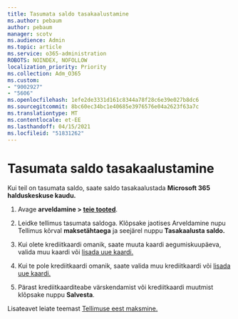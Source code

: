 ```yaml
---
title: Tasumata saldo tasakaalustamine
ms.author: pebaum
author: pebaum
manager: scotv
ms.audience: Admin
ms.topic: article
ms.service: o365-administration
ROBOTS: NOINDEX, NOFOLLOW
localization_priority: Priority
ms.collection: Adm_O365
ms.custom:
- "9002927"
- "5606"
ms.openlocfilehash: 1efe2de3331d161c8344a78f28c6e39e027b8dc6
ms.sourcegitcommit: 8bc60ec34bc1e40685e3976576e04a2623f63a7c
ms.translationtype: MT
ms.contentlocale: et-EE
ms.lasthandoff: 04/15/2021
ms.locfileid: "51831262"
---
```

# <a name="settle-an-outstanding-balance"></a>Tasumata saldo tasakaalustamine

Kui teil on tasumata saldo, saate saldo tasakaalustada **Microsoft 365 halduskeskuse kaudu.**

1. Avage **arveldamine > [teie tooted](https://go.microsoft.com/fwlink/p/?linkid=842054)**.

2. Leidke tellimus tasumata saldoga. Klõpsake jaotises Arveldamine nupu Tellimus kõrval **maksetähtaega** ja seejärel nuppu **Tasakaalusta saldo.**

3. Kui olete krediitkaardi omanik, saate muuta kaardi aegumiskuupäeva, valida muu kaardi või [lisada uue kaardi.](https://docs.microsoft.com/microsoft-365/commerce/billing-and-payments/manage-payment-methods?view=o365-worldwide)

4. Kui te pole krediitkaardi omanik, saate valida muu krediitkaardi või [lisada uue kaardi.](https://docs.microsoft.com/microsoft-365/commerce/billing-and-payments/manage-payment-methods?view=o365-worldwide)

5. Pärast krediitkaarditeabe värskendamist või krediitkaardi muutmist klõpsake nuppu **Salvesta**.

Lisateavet leiate teemast [Tellimuse eest maksmine.](https://docs.microsoft.com/microsoft-365/commerce/billing-and-payments/pay-for-your-subscription?view=o365-worldwide)
